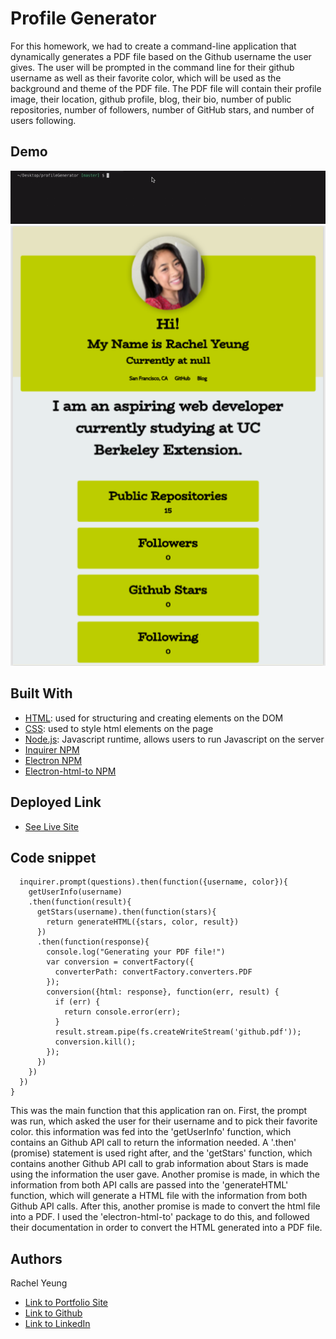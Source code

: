 # Profile Generator

For this homework, we had to create a command-line application that dynamically generates a PDF file based on the Github username the user gives. The user will be prompted in the command line for their github username as well as their favorite color, which will be used as the background and theme of the PDF file. The PDF file will contain their profile image, their location, github profile, blog, their bio, number of public repositories, number of followers, number of GitHub stars, and number of users following.
## Demo
![gif](/assets/commandline.gif)
![screenshot](/assets/screenshot.png)

## Built With

* [HTML](https://developer.mozilla.org/en-US/docs/Web/HTML): used for structuring and creating elements on the DOM
* [CSS](https://developer.mozilla.org/en-US/docs/Web/CSS): used to style html elements on the page
* [Node.js](https://developer.mozilla.org/en-US/docs/Web/API/Node): Javascript runtime, allows users to run Javascript on the server
* [Inquirer NPM](https://www.npmjs.com/package/inquirer)
* [Electron NPM](https://www.npmjs.com/package/electron) 
* [Electron-html-to NPM](https://www.npmjs.com/package/electron-html-to)


## Deployed Link

* [See Live Site](https://xrachhel.github.io/profileGenerator/)



## Code snippet 
```function init() {
  inquirer.prompt(questions).then(function({username, color}){
    getUserInfo(username)
    .then(function(result){
      getStars(username).then(function(stars){
        return generateHTML({stars, color, result})
      })
      .then(function(response){
        console.log("Generating your PDF file!")
        var conversion = convertFactory({
          converterPath: convertFactory.converters.PDF
        });
        conversion({html: response}, function(err, result) {
          if (err) {
            return console.error(err);
          }
          result.stream.pipe(fs.createWriteStream('github.pdf'));
          conversion.kill();
        });
      })
    })
  })
}
```
This was the main function that this application ran on. First, the prompt was run, which asked the user for their username and to pick their favorite color. this information was fed into the 'getUserInfo' function, which contains an Github API call to return the information needed. A '.then' (promise) statement is used right after, and the 'getStars' function, which contains another Github API call to grab information about Stars is made using the information the user gave. Another promise is made, in which the information from both API calls are passed into the 'generateHTML' function, which will generate a HTML file with the information from both Github API calls. After this, another promise is made to convert the html file into a PDF. I used the 'electron-html-to' package to do this, and followed their documentation in order to convert the HTML generated into a PDF file. 

## Authors

Rachel Yeung 

- [Link to Portfolio Site](https://xrachhel.github.io/updatedPortfolio/)
- [Link to Github](https://github.com/xrachhel)
- [Link to LinkedIn](https://www.linkedin.com/)
